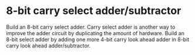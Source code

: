 # 8-bit carry select adder/subtractor
Build an 8-bit carry select adder. Carry select adder is another way to improve the adder circuit by duplicating the amount of hardware. Build an 8-bit select adder by adding one more 4-bit carry look ahead adder in 8-bit carry look ahead adder/subtractor.